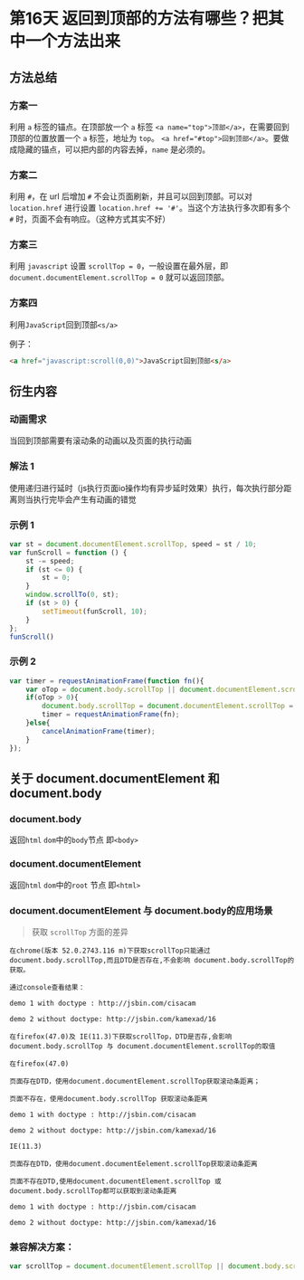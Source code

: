 # 第16天 返回到顶部的方法有哪些？把其中一个方法出来

## 方法总结

### 方案一

利用 `a` 标签的锚点。在顶部放一个 `a` 标签 `<a name="top">顶部</a>`，在需要回到顶部的位置放置一个 `a` 标签，地址为 `top`。 `<a href="#top">回到顶部</a>`。要做成隐藏的锚点，可以把内部的内容去掉，`name` 是必须的。

### 方案二

利用 `#`，在 url 后增加 `#` 不会让页面刷新，并且可以回到顶部。可以对 `location.href` 进行设置 `location.href += '#'`。当这个方法执行多次即有多个 `#` 时，页面不会有响应。（这种方式其实不好）


### 方案三

利用 `javascript` 设置 `scrollTop = 0`，一般设置在最外层，即 `document.documentElement.scrollTop = 0` 就可以返回顶部。

### 方案四

利用`JavaScript`回到顶部`<s/a>`

例子：

```html
<a href="javascript:scroll(0,0)">JavaScript回到顶部<s/a>
```

## 衍生内容

### 动画需求

当回到顶部需要有滚动条的动画以及页面的执行动画

### 解法 1

使用递归进行延时（js执行页面io操作均有异步延时效果）执行，每次执行部分距离则当执行完毕会产生有动画的错觉

### 示例 1

```js
var st = document.documentElement.scrollTop, speed = st / 10;
var funScroll = function () {
    st -= speed;
    if (st <= 0) { 
        st = 0; 
    }
    window.scrollTo(0, st);
    if (st > 0) {
        setTimeout(funScroll, 10); 
    }
};
funScroll()
```

### 示例 2

```js
var timer = requestAnimationFrame(function fn(){
    var oTop = document.body.scrollTop || document.documentElement.scrollTop;
    if(oTop > 0){
        document.body.scrollTop = document.documentElement.scrollTop = oTop - 50;
        timer = requestAnimationFrame(fn);
    }else{
        cancelAnimationFrame(timer);
    }    
});
```

## 关于 document.documentElement 和 document.body

### document.body

返回`html` `dom`中的`body`节点 即`<body>`

### document.documentElement

返回`html` `dom`中的`root` 节点 即`<html>`

### document.documentElement 与 document.body的应用场景

> 获取 `scrollTop` 方面的差异

```文案说明
在chrome(版本 52.0.2743.116 m)下获取scrollTop只能通过document.body.scrollTop,而且DTD是否存在,不会影响 document.body.scrollTop的获取。

通过console查看结果：

demo 1 with doctype : http://jsbin.com/cisacam 

demo 2 without doctype: http://jsbin.com/kamexad/16
```

```文案说明
在firefox(47.0)及 IE(11.3)下获取scrollTop，DTD是否存,会影响document.body.scrollTop 与 document.documentElement.scrollTop的取值

在firefox(47.0)

页面存在DTD，使用document.documentElement.scrollTop获取滚动条距离；

页面不存在，使用document.body.scrollTop 获取滚动条距离

demo 1 with doctype : http://jsbin.com/cisacam 

demo 2 without doctype: http://jsbin.com/kamexad/16
```

```文案说明
IE(11.3)

页面存在DTD，使用document.documentEelement.scrollTop获取滚动条距离

页面不存在DTD,使用document.documentElement.scrollTop 或 document.body.scrollTop都可以获取到滚动条距离

demo 1 with doctype : http://jsbin.com/cisacam 

demo 2 without doctype: http://jsbin.com/kamexad/16
```

### 兼容解决方案：

```js
var scrollTop = document.documentElement.scrollTop || document.body.scrollTop;
```